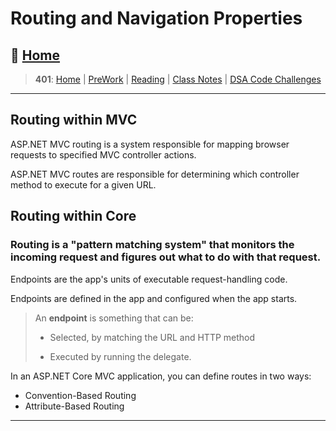 # Routing and Navigation Properties

## 🏡 [**Home**](https://mistidinzy.github.io/ReadingNotes/)

> **401**: [Home](https://bit.ly/3EcMrF6)
|
[PreWork](https://bit.ly/3jzkAa1)
|
[Reading](https://bit.ly/3b8DLDc)
|
[Class Notes](https://bit.ly/3Eglbpb)
|
[DSA Code Challenges](https://bit.ly/3GjNoNG)
>

---

## Routing within MVC

ASP.NET MVC routing is a system responsible for mapping browser requests to specified MVC controller actions.

ASP.NET MVC routes are responsible for determining which controller method to execute for a given URL.

## Routing within Core

### **Routing is a "pattern matching system" that monitors the incoming request and figures out what to do with that request.**

Endpoints are the app's units of executable request-handling code.

Endpoints are defined in the app and configured when the app starts.

> An **endpoint** is something that can be:
>
> * Selected, by matching the URL and HTTP method
>
> * Executed by running the delegate.

In an ASP.NET Core MVC application, you can define routes in two ways:

* Convention-Based Routing
* Attribute-Based Routing

---
